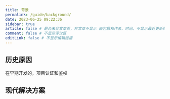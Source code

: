 ```yaml
---
title: 背景
permalink: /guide/background/
date: 2023-06-25 09:22:36
sidebar: true
article: false # 是否未非文章页，非文章不显示 面包屑和作者、时间，不显示最近更新栏，不会参与到最近更新文章的数据计算中
comment: false # 不显示评论区
editLink: false # 不显示编辑链接
---
```



## 历史原因
在早期开发的，项目认证和鉴权


## 现代解决方案
